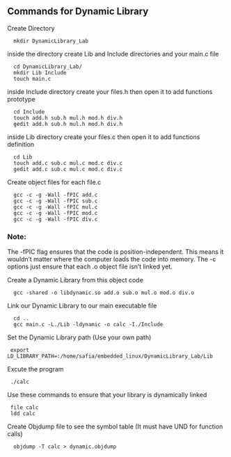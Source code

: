 
## Commands for Dynamic Library

Create Directory
```http
  mkdir DynamicLibrary_Lab
```
inside the directory create Lib and Include directories and your main.c file
```http
  cd DynamicLibrary_Lab/
  mkdir Lib Include
  touch main.c
```
inside Include directory create your files.h then open it to add functions prototype

```http
  cd Include 
  touch add.h sub.h mul.h mod.h div.h
  gedit add.h sub.h mul.h mod.h div.h
```
inside Lib directory create your files.c then open it to add functions definition

```http
  cd Lib
  touch add.c sub.c mul.c mod.c div.c
  gedit add.c sub.c mul.c mod.c div.c
```
Create object files for each file.c 
```http
  gcc -c -g -Wall -fPIC add.c
  gcc -c -g -Wall -fPIC sub.c
  gcc -c -g -Wall -fPIC mul.c
  gcc -c -g -Wall -fPIC mod.c
  gcc -c -g -Wall -fPIC div.c
```
### Note:
 The -fPIC flag ensures that the code is position-independent. This means it wouldn’t matter where the computer loads the code into memory. The -c options just ensure that each .o object file isn’t linked yet.

Create a Dynamic Library from this object code
```http
  gcc -shared -o libdynamic.so add.o sub.o mul.o mod.o div.o
```
Link our Dynamic Library to our main executable file
```http
  cd ..
  gcc main.c -L./Lib -ldynamic -o calc -I./Include
```
Set the Dynamic Library path (Use your own path)
```http
 export LD_LIBRARY_PATH=:/home/safia/embedded_linux/DynamicLibrary_Lab/Lib
```
Excute the program
```http
 ./calc
```
Use these commands to ensure that your library is dynamically linked
```http
 file calc
 ldd calc
```
Create Objdump file to see the symbol table (It must have UND for function calls) 
```http
  objdump -T calc > dynamic.objdump
```
